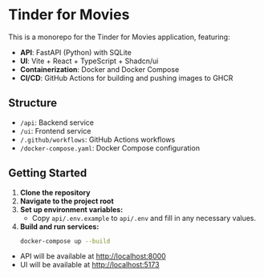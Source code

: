 # Tinder for Movies

This is a monorepo for the Tinder for Movies application, featuring:

- **API**: FastAPI (Python) with SQLite
- **UI**: Vite + React + TypeScript + Shadcn/ui
- **Containerization**: Docker and Docker Compose
- **CI/CD**: GitHub Actions for building and pushing images to GHCR

## Structure

- `/api`: Backend service
- `/ui`: Frontend service
- `/.github/workflows`: GitHub Actions workflows
- `/docker-compose.yaml`: Docker Compose configuration

## Getting Started

1.  **Clone the repository**
2.  **Navigate to the project root**
3.  **Set up environment variables:**
    - Copy `api/.env.example` to `api/.env` and fill in any necessary values.
4.  **Build and run services:**
    ```bash
    docker-compose up --build
    ```

- API will be available at [http://localhost:8000](http://localhost:8000)
- UI will be available at [http://localhost:5173](http://localhost:5173)
